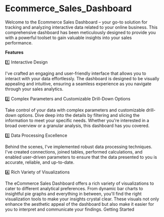 # Ecommerce_Sales_Dashboard

Welcome to the Ecommerce Sales Dashboard – your go-to solution for tracking and analyzing interactive data related to your online business. This comprehensive dashboard has been meticulously designed to provide you with a powerful toolset to gain valuable insights into your sales performance.

**Features**

1️⃣ Interactive Design

I've crafted an engaging and user-friendly interface that allows you to interact with your data effortlessly. The dashboard is designed to be visually appealing and intuitive, ensuring a seamless experience as you navigate through your sales analytics.

2️⃣ Complex Parameters and Customizable Drill-Down Options

Take control of your data with complex parameters and customizable drill-down options. Dive deep into the details by filtering and slicing the information to meet your specific needs. Whether you're interested in a broad overview or a granular analysis, this dashboard has you covered.

3️⃣ Data Processing Excellence

Behind the scenes, I've implemented robust data processing techniques. I've created connections, joined tables, performed calculations, and enabled user-driven parameters to ensure that the data presented to you is accurate, reliable, and up-to-date.

4️⃣ Rich Variety of Visualizations

The eCommerce Sales Dashboard offers a rich variety of visualizations to cater to different analytical preferences. From dynamic bar charts to insightful pie graphs and everything in between, you'll find the right visualization tools to make your insights crystal clear. These visuals not only enhance the aesthetic appeal of the dashboard but also make it easier for you to interpret and communicate your findings.
Getting Started


